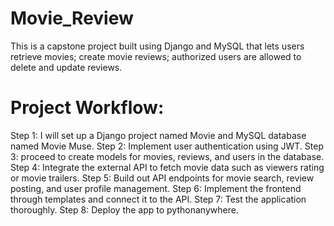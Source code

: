 # Movie_Review
This is a capstone project built using Django and MySQL that lets users retrieve movies; create movie reviews; authorized users are allowed to delete and update reviews.

# Project Workflow:
Step 1: I will set up a Django project named Movie and MySQL database named Movie Muse.
Step 2: Implement user authentication using JWT.
Step 3: proceed to create models for movies, reviews, and users in the database.
Step 4: Integrate the external API to fetch movie data such as viewers rating or movie trailers.
Step 5: Build out API endpoints for movie search, review posting, and user profile management.
Step 6: Implement the frontend through templates and connect it to the API.
Step 7: Test the application thoroughly.
Step 8: Deploy the app to pythonanywhere.
